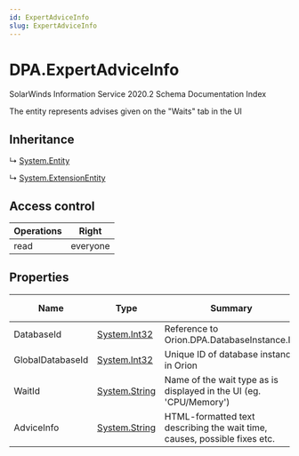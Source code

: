 ```yaml
---
id: ExpertAdviceInfo
slug: ExpertAdviceInfo
---
```


# DPA.ExpertAdviceInfo

SolarWinds Information Service 2020.2 Schema Documentation Index

The entity represents advises given on the "Waits" tab in the UI

## Inheritance

↳ [System.Entity](./../System/Entity)

↳ [System.ExtensionEntity](./../System/ExtensionEntity)

## Access control

| Operations | Right |
| ------ | ------ |
| read | everyone |

## Properties

| Name | Type | Summary | Access Control |
| ------ | ------ | ------ | ------ |
| DatabaseId | [System.Int32](https://docs.microsoft.com/en-us/dotnet/api/system.int32) | Reference to Orion.DPA.DatabaseInstance.Id. | everyone |
| GlobalDatabaseId | [System.Int32](https://docs.microsoft.com/en-us/dotnet/api/system.int32) | Unique ID of database instance in Orion | everyone |
| WaitId | [System.String](https://docs.microsoft.com/en-us/dotnet/api/system.string) | Name of the wait type as is displayed in the UI (eg. 'CPU/Memory') | everyone |
| AdviceInfo | [System.String](https://docs.microsoft.com/en-us/dotnet/api/system.string) | HTML-formatted text describing the wait time, causes, possible fixes etc. | everyone |

